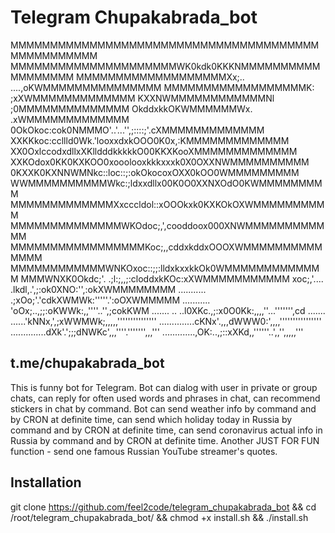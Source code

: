 # Telegram Chupakabrada_bot
                                                            
MMMMMMMMMMMMMMMMMMMMMMMMMMMMMMMMMMMMMMMMMMMMMMMMMM
MMMMMMMMMMMMMMMMMMMMMWK0kdk0KKKNMMMMMMMMMMMMMMMMMM
MMMMMMMMMMMMMMMMMMMXx;..   ....,oKWMMMMMMMMMMMMMMM
MMMMMMMMMMMMMMMMMMK:             ;xXWMMMMMMMMMMMMM
KXXNWMMMMMMMMMMMMNl               ;0MMMMMMMMMMMMMM
OkddxkkOKWMMMMMMWx.               .xWMMMMMMMMMMMMM
0OkOkoc:cok0NMMMO'..'...'',;::::;'.cXMMMMMMMMMMMMM
XXKKkoc:ccllld0Wk.'looxxdxkOOO0K0x,:KMMMMMMMMMMMMM
XX0OxlccodxdllxXKlldddkkkkkO00KKXKooXMMMMMMMMMMMMM
XXKOdox0KK0KXKOO0xooolooxkkkxxxk0X0OXXNWMMMMMMMMMM
0KXXK0KXNNWMNkc::loc::;:okOkocoxOXX0kOO0WMMMMMMMMM
WWMMMMMMMMMMWkc:;ldxxdllx00K0O0XXNXOdO0KWMMMMMMMMM
MMMMMMMMMMMMMXxcccldol::xOOOkxk0KXKOkOXWMMMMMMMMMM
MMMMMMMMMMMMMMWKOdoc;,',cooddoox000XNWMMMMMMMMMMMM
MMMMMMMMMMMMMMMMMKoc;,,cddxkddxOOOXWMMMMMMMMMMMMMM
MMMMMMMMMMMMWNKOxoc::;;:lldxkxxkkOk0WMMMMMMMMMMMMM
MMMWNXK0Okdc;'. .;l:;,,;:cloddxkKOc:xXWMMMMMMMMMMM
xoc;,'....      .lkdl,.',;:ok0XNO:'',:okXWMMMMMMMM
...........    .;xOo;'.'cdkXWMWk:'''''.':oOXWMMMMM
...........    'oOx;..,;;:oKWWk:,,''''..'',;cokKWM
.......  ..  ..l0XKc.,;:x0O0Kk:,,,,''...''''''',cd
....... ......'kNNx,',;xWWMWk;,,,,,'''''''''''''''
..............cKNx'.,,,dWWW0:',,,,''''''''''''''''
..............dXk'.';;;dNWKc',,,''''.''''''',,,'''
.............,OK:..,;::xXKd,,''''''..',,'',,,,,'''


## t.me/chupakabrada_bot
This is funny bot for Telegram.
Bot can dialog with user in private or group chats, can reply for  often used words and phrases in chat,
can recommend stickers in chat by command.
Bot can send weather info by command and by CRON at definite time,
can send which holiday today in Russia by command and by CRON at definite time,
can send coronavirus actual info in Russia by command and by CRON at definite time.
Another JUST FOR FUN function - send one famous Russian YouTube streamer's quotes.

## Installation
git clone https://github.com/feel2code/telegram_chupakabrada_bot && cd /root/telegram_chupakabrada_bot/ && chmod +x install.sh && ./install.sh